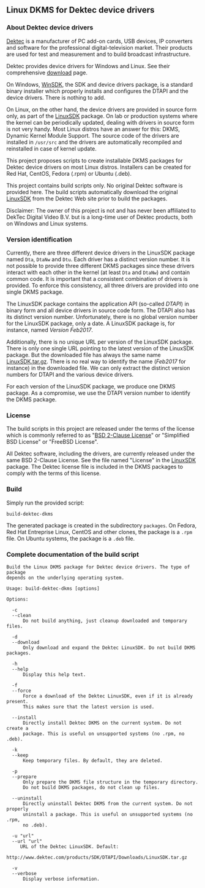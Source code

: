 ## Linux DKMS for Dektec device drivers

### About Dektec device drivers

[Dektec](http://www.dektec.com/) is a manufacturer of PC add-on cards, USB devices,
IP converters and software for the professional digital-television market. Their
products are used for test and measurement and to build broadcast infrastructure.

Dektec provides device drivers for Windows and Linux. See their comprehensive
[download](http://www.dektec.com/downloads/SDK/) page.

On Windows, [WinSDK](http://www.dektec.com/products/SDK/DTAPI/Downloads/WinSDK.zip),
the SDK and device drivers package, is a standard binary installer which properly
installs and configures the DTAPI and the device drivers. There is nothing to add.

On Linux, on the other hand, the device drivers are provided in source form only,
as part of the [LinuxSDK](http://www.dektec.com/products/SDK/DTAPI/Downloads/LinuxSDK.tar.gz)
package. On lab or production systems where the kernel can be periodically updated,
dealing with drivers in source form is not very handy. Most Linux distros have
an answer for this: DKMS, Dynamic Kernel Module Support. The source code of the
drivers are installed in `/usr/src` and the drivers are automatically recompiled
and reinstalled in case of kernel update.

This project proposes scripts to create installable DKMS packages for Dektec
device drivers on most Linux distros. Installers can be created for Red Hat,
CentOS, Fedora (.rpm) or Ubuntu (.deb).

This project contains build scripts only. No original Dektec software is provided
here. The build scripts automatically download the original
[LinuxSDK](http://www.dektec.com/products/SDK/DTAPI/Downloads/LinuxSDK.tar.gz)
from the Dektec Web site prior to build the packages.

Disclaimer: The owner of this project is not and has never been affiliated to
DekTec Digital Video B.V. but is a long-time user of Dektec products, both on
Windows and Linux systems.

### Version identification

Currently, there are three different device drivers in the LinuxSDK package
named `Dta`, `DtaNw` and `Dtu`. Each driver has a distinct version number.
It is not possible to provide three different DKMS packages since these drivers
interact with each other in the kernel (at least `Dta` and `DtaNw`) and
contain common code. It is important that a consistent combination of drivers
is provided. To enforce this consistency, all three drivers are provided into
one single DKMS package.

The LinuxSDK package contains the application API (so-called *DTAPI*) in binary
form and all device drivers in source code form. The DTAPI also has its distinct
version number. Unfortunately, there is no global version number for the LinuxSDK
package, only a date. A LinuxSDK package is, for instance, named *Version Feb2017*.

Additionally, there is no unique URL per version of the LinuxSDK package. There is
only one single URL pointing to the latest version of the LinuxSDK package. But the
downloaded file has always the same name
[LinuxSDK.tar.gz](http://www.dektec.com/products/SDK/DTAPI/Downloads/LinuxSDK.tar.gz).
There is no real way to identify the name (*Feb2017* for instance) in the
downloaded file. We can only extract the distinct version numbers for DTAPI
and the various device drivers.

For each version of the LinuxSDK package, we produce one DKMS package.
As a compromise, we use the DTAPI version number to identify the DKMS package.

### License

The build scripts in this project are released under the terms of the license
which is commonly referred to as
"[BSD 2-Clause License](http://opensource.org/licenses/BSD-2-Clause)" or
"Simplified BSD License" or "FreeBSD License".

All Dektec software, including the drivers, are currently released under the
same BSD 2-Clause License. See the file named "License" in the
[LinuxSDK](http://www.dektec.com/products/SDK/DTAPI/Downloads/LinuxSDK.tar.gz)
package. The Dektec license file is included in the DKMS packages to comply with
the terms of this license.

### Build

Simply run the provided script:

```
build-dektec-dkms
```

The generated package is created in the subdirectory `packages`. On Fedora,
Red Hat Entreprise Linux, CentOS and other clones, the package is a `.rpm`
file. On Ubuntu systems, the package is a `.deb` file.

### Complete documentation of the build script

```
Build the Linux DKMS package for Dektec device drivers. The type of package
depends on the underlying operating system.

Usage: build-dektec-dkms [options]

Options:

  -c
  --clean
      Do not build anything, just cleanup downloaded and temporary files.

  -d
  --download
      Only download and expand the Dektec LinuxSDK. Do not build DKMS packages.

  -h
  --help
      Display this help text.

  -f
  --force
      Force a download of the Dektec LinuxSDK, even if it is already present.
      This makes sure that the latest version is used.

  --install
      Directly install Dektec DKMS on the current system. Do not create a
      package. This is useful on unsupported systems (no .rpm, no .deb).

  -k
  --keep
      Keep temporary files. By default, they are deleted.

  -p
  --prepare
      Only prepare the DKMS file structure in the temporary directory.
      Do not build DKMS packages, do not clean up files.

  --uninstall
      Directly uninstall Dektec DKMS from the current system. Do not properly
      uninstall a package. This is useful on unsupported systems (no .rpm,
      no .deb).

  -u "url"
  --url "url"
     URL of the Dektec LinuxSDK. Default:
     http://www.dektec.com/products/SDK/DTAPI/Downloads/LinuxSDK.tar.gz

  -v
  --verbose
      Display verbose information.
```
